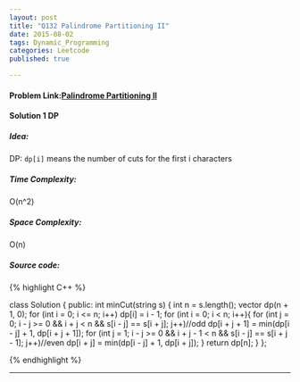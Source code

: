 ```yaml
---
layout: post
title: "Q132 Palindrome Partitioning II"
date: 2015-08-02
tags: Dynamic_Programming 
categories: Leetcode
published: true

---
```

#### Problem Link:[Palindrome Partitioning II](https://leetcode.com/problems/palindrome-partitioning-ii/) 

#### Solution 1 DP

##### Idea:

DP: `dp[i]` means the number of cuts for the first i characters

##### Time Complexity:

O(n^2)

##### Space Complexity:

O(n)

##### Source code:
{% highlight C++ %}

class Solution {
public:
    int minCut(string s) {
        int n = s.length();
        vector<int> dp(n + 1, 0);
        for (int i = 0; i <= n; i++)
            dp[i] = i - 1;
        for (int i = 0; i < n; i++){
            for (int j = 0; i - j >= 0 && i + j < n && s[i - j] == s[i + j]; j++)//odd
                dp[i + j + 1] = min(dp[i - j] + 1, dp[i + j + 1]);
            for (int j = 1; i - j >= 0 && i + j - 1 < n && s[i - j] == s[i + j - 1]; j++)//even
                dp[i + j] = min(dp[i - j] + 1, dp[i + j]);
        }
        return dp[n];
    }
};

{% endhighlight %}


---

